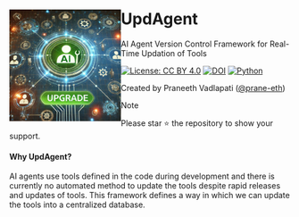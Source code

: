 <!-- Copyright (c) 2024 Praneeth Vadlapati -->

# <img src="./files/logo_small.jpg" align="left" width="200" alt="UpdAgent" /> UpdAgent

AI Agent Version Control Framework for Real-Time Updation of Tools

[![License: CC BY 4.0](https://img.shields.io/badge/License-CC_BY_4.0-yellow.svg?style=for-the-badge)](./LICENSE.md)
[![DOI](https://img.shields.io/badge/DOI-10.21275%2FSR241106070538-darkgreen?style=for-the-badge)](https://doi.org/10.21275/SR241106070538)
[![Python](https://img.shields.io/badge/Python-3776AB?style=for-the-badge&logo=python&logoColor=ffdd54)](https://www.python.org/)

Created by Praneeth Vadlapati ([@prane-eth](https://github.com/prane-eth))

> [!NOTE]
> Please star :star: the repository to show your support. <br>

#### Why UpdAgent?
AI agents use tools defined in the code during development and there is currently no automated
method to update the tools despite rapid releases and updates of tools.
This framework defines a way in which we can update the tools into a centralized database.